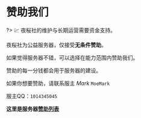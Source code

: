 # 赞助我们

?> 💹 夜桜社的维护与长期运营需要资金支持。

夜桜社为公益服务器，仅接受**无条件赞助**。

如果觉得服务器不错，可以选择在能力范围内赞助我们。

赞助的每一分钱都会用于服务器的建设。

如果你想要赞助，请联系服主 *Mark* `MoeMark`

服主QQ：`1014345045`

**这里是服务器[赞助列表](https://www.9sakura.com/donation.html)**